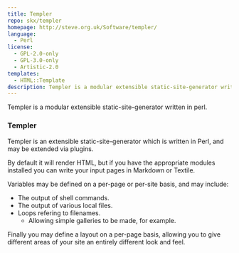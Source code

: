 ```yaml
---
title: Templer
repo: skx/templer
homepage: http://steve.org.uk/Software/templer/
language:
  - Perl
license:
  - GPL-2.0-only
  - GPL-3.0-only
  - Artistic-2.0
templates:
  - HTML::Template
description: Templer is a modular extensible static-site-generator written in perl.
---
```


Templer is a modular extensible static-site-generator written in perl.

### Templer

Templer is an extensible static-site-generator which is written in Perl,
and may be extended via plugins.

By default it will render HTML, but if you have the appropriate modules
installed you can write your input pages in Markdown or Textile.

Variables may be defined on a per-page or per-site basis, and may include:

- The output of shell commands.
- The output of various local files.
- Loops refering to filenames.
  - Allowing simple galleries to be made, for example.

Finally you may define a layout on a per-page basis, allowing you to give
different areas of your site an entirely different look and feel.
